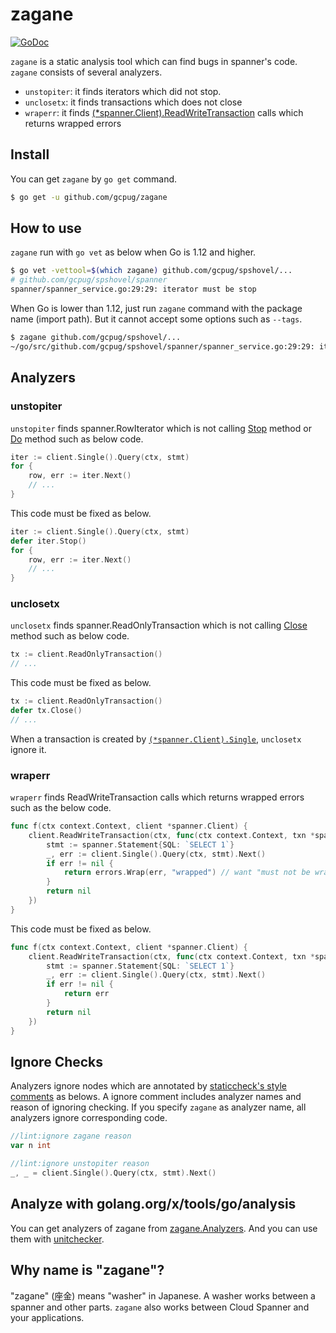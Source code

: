 # zagane

[![GoDoc](https://pkg.go.dev/github.com/gcpug/zagane?status.svg)](https://pkg.go.dev/github.com/gcpug/zagane)

`zagane` is a static analysis tool which can find bugs in spanner's code.
`zagane` consists of several analyzers.

* `unstopiter`: it finds iterators which did not stop.
* `unclosetx`: it finds transactions which does not close
* `wraperr`: it finds [(*spanner.Client).ReadWriteTransaction](https://godoc.org/cloud.google.com/go/spanner#Client.ReadWriteTransaction) calls which returns wrapped errors

## Install

You can get `zagane` by `go get` command.

```bash
$ go get -u github.com/gcpug/zagane
```

## How to use

`zagane` run with `go vet` as below when Go is 1.12 and higher.

```bash
$ go vet -vettool=$(which zagane) github.com/gcpug/spshovel/...
# github.com/gcpug/spshovel/spanner
spanner/spanner_service.go:29:29: iterator must be stop
```

When Go is lower than 1.12, just run `zagane` command with the package name (import path).
But it cannot accept some options such as `--tags`.

```bash
$ zagane github.com/gcpug/spshovel/...
~/go/src/github.com/gcpug/spshovel/spanner/spanner_service.go:29:29: iterator must be stop
```

## Analyzers

### unstopiter

`unstopiter` finds spanner.RowIterator which is not calling [Stop](https://godoc.org/cloud.google.com/go/spanner#RowIterator.Stop) method or [Do](https://godoc.org/cloud.google.com/go/spanner#RowIterator.Do) method such as below code.

```go
iter := client.Single().Query(ctx, stmt)
for {
	row, err := iter.Next()
	// ...
}
```

This code must be fixed as below.

```go
iter := client.Single().Query(ctx, stmt)
defer iter.Stop()
for {
	row, err := iter.Next()
	// ...
}
```

### unclosetx

`unclosetx` finds spanner.ReadOnlyTransaction which is not calling [Close](https://godoc.org/cloud.google.com/go/spanner#ReadOnlyTransaction.Close) method such as below code.

```go
tx := client.ReadOnlyTransaction()
// ...
```

This code must be fixed as below.

```go
tx := client.ReadOnlyTransaction()
defer tx.Close()
// ...
```

When a transaction is created by [`(*spanner.Client).Single`](https://godoc.org/cloud.google.com/go/spanner#ReadOnlyTransaction), `unclosetx` ignore it.

### wraperr

`wraperr` finds ReadWriteTransaction calls which returns wrapped errors such as the below code.

```go
func f(ctx context.Context, client *spanner.Client) {
	client.ReadWriteTransaction(ctx, func(ctx context.Context, txn *spanner.ReadWriteTransaction) error {
		stmt := spanner.Statement{SQL: `SELECT 1`}
		_, err := client.Single().Query(ctx, stmt).Next()
		if err != nil {
			return errors.Wrap(err, "wrapped") // want "must not be wrapped"
		}
		return nil
	})
}
```

This code must be fixed as below.

```go
func f(ctx context.Context, client *spanner.Client) {
	client.ReadWriteTransaction(ctx, func(ctx context.Context, txn *spanner.ReadWriteTransaction) error {
		stmt := spanner.Statement{SQL: `SELECT 1`}
		_, err := client.Single().Query(ctx, stmt).Next()
		if err != nil {
			return err
		}
		return nil
	})
}
```

## Ignore Checks

Analyzers ignore nodes which are annotated by [staticcheck's style comments](https://staticcheck.io/docs/#ignoring-problems) as belows.
A ignore comment includes analyzer names and reason of ignoring checking.
If you specify `zagane` as analyzer name, all analyzers ignore corresponding code.

```go
//lint:ignore zagane reason
var n int

//lint:ignore unstopiter reason
_, _ = client.Single().Query(ctx, stmt).Next()
```

## Analyze with golang.org/x/tools/go/analysis

You can get analyzers of zagane from [zagane.Analyzers](https://godoc.org/github.com/gcpug/zagane/zagane/#Analyzers).
And you can use them with [unitchecker](https://golang.org/x/tools/go/analysis/unitchecker).

## Why name is "zagane"?

"zagane" (座金) means "washer" in Japanese.
A washer works between a spanner and other parts.
`zagane` also works between Cloud Spanner and your applications.
